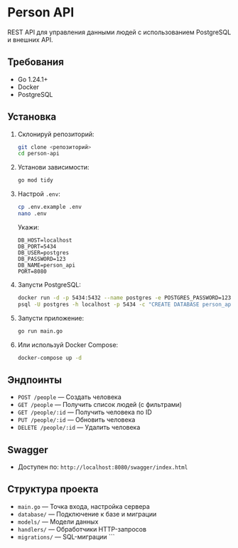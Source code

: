 # Person API
REST API для управления данными людей с использованием PostgreSQL и внешних API.

## Требования
- Go 1.24.1+
- Docker
- PostgreSQL

## Установка
1. Склонируй репозиторий:
    ```bash
    git clone <репозиторий>
    cd person-api
    ```
2. Установи зависимости:
    ```bash
    go mod tidy
    ```
3. Настрой `.env`:
    ```bash
    cp .env.example .env
    nano .env
    ```
    Укажи:
    ```plaintext
    DB_HOST=localhost
    DB_PORT=5434
    DB_USER=postgres
    DB_PASSWORD=123
    DB_NAME=person_api
    PORT=8080
    ```
4. Запусти PostgreSQL:
    ```bash
    docker run -d -p 5434:5432 --name postgres -e POSTGRES_PASSWORD=123 postgres:16.4
    psql -U postgres -h localhost -p 5434 -c "CREATE DATABASE person_api;" -W
    ```
5. Запусти приложение:
    ```bash
    go run main.go
    ```
6. Или используй Docker Compose:
    ```bash
    docker-compose up -d
 
 ## Эндпоинты
- `POST /people` — Создать человека
- `GET /people` — Получить список людей (с фильтрами)
- `GET /people/:id` — Получить человека по ID
- `PUT /people/:id` — Обновить человека
- `DELETE /people/:id` — Удалить человека

## Swagger
- Доступен по: `http://localhost:8080/swagger/index.html`

## Структура проекта
- `main.go` — Точка входа, настройка сервера
- `database/` — Подключение к базе и миграции
- `models/` — Модели данных
- `handlers/` — Обработчики HTTP-запросов
- `migrations/` — SQL-миграции   ```
